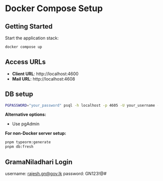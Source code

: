 # Docker Compose Setup

## Getting Started

Start the application stack:

```bash
docker compose up
```

## Access URLs

- **Client URL**: http://localhost:4600
- **Mail URL**: http://localhost:4608

## DB setup

```bash
PGPASSWORD="your_password" psql -h localhost -p 4605 -U your_username -d your_database -f dump-govconnect.sql
```

**Alternative options:**
- Use pgAdmin

**For non-Docker server setup:**
```bash
pnpm typeorm:generate
pnpm db:fresh
```


## GramaNiladhari Login

username: rajesh.gn@gov.lk
password: GN123!@#

